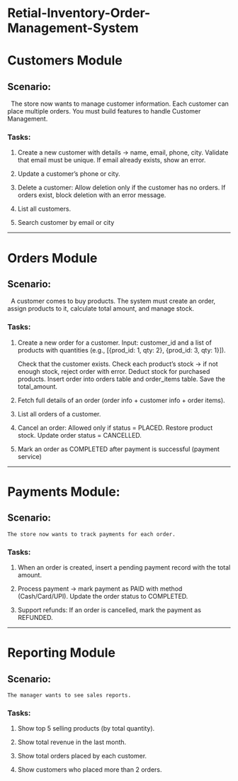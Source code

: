# Retial-Inventory-Order-Management-System

# Customers Module
## Scenario:
 	The store now wants to manage customer information. Each customer can place multiple orders. You must build features to handle Customer Management.

### Tasks:
1. Create a new customer with details → name, email, phone, city.
    Validate that email must be unique.
    If email already exists, show an error.

2. Update a customer’s phone or city.

3. Delete a customer:
    Allow deletion only if the customer has no orders.
    If orders exist, block deletion with an error message.

4. List all customers.

5. Search customer by email or city

---

# Orders Module
## Scenario:
 	A customer comes to buy products. The system must create an order, assign products to it, calculate total amount, and manage stock.

### Tasks:
1. Create a new order for a customer.
    Input: customer_id and a list of products with quantities (e.g., [{prod_id: 1, qty: 2}, 	{prod_id: 3, qty: 1}]).
	
	Check that the customer exists.
	Check each product’s stock → if not enough stock, reject order with error.
	Deduct stock for purchased products.
	Insert order into orders table and order_items table.
	Save the total_amount.

2. Fetch full details of an order (order info + customer info + order items).

3. List all orders of a customer.

4. Cancel an order:
    Allowed only if status = PLACED.
	Restore product stock.
    Update order status = CANCELLED.

5. Mark an order as COMPLETED after payment is successful (payment service)

---

# Payments Module:
## Scenario:
    The store now wants to track payments for each order.

### Tasks:
1. When an order is created, insert a pending payment record with the total amount.

2. Process payment → mark payment as PAID with method (Cash/Card/UPI).
    Update the order status to COMPLETED.

4. Support refunds: If an order is cancelled, mark the payment as REFUNDED.

---

# Reporting Module 
## Scenario:
	The manager wants to see sales reports.

### Tasks:
1. Show top 5 selling products (by total quantity).

2. Show total revenue in the last month.

3. Show total orders placed by each customer.

4. Show customers who placed more than 2 orders.


